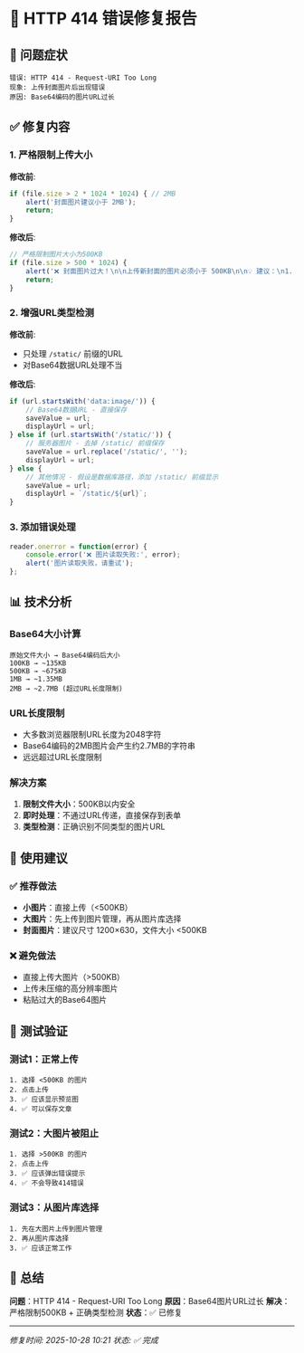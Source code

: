 # 🔧 HTTP 414 错误修复报告

## 🚨 问题症状
```
错误: HTTP 414 - Request-URI Too Long
现象: 上传封面图片后出现错误
原因: Base64编码的图片URL过长
```

## ✅ 修复内容

### 1. 严格限制上传大小
**修改前**:
```javascript
if (file.size > 2 * 1024 * 1024) { // 2MB
    alert('封面图片建议小于 2MB');
    return;
}
```

**修改后**:
```javascript
// 严格限制图片大小为500KB
if (file.size > 500 * 1024) {
    alert('❌ 封面图片过大！\n\n上传新封面的图片必须小于 500KB\n\n💡 建议：\n1. 使用图片编辑工具压缩图片\n2. 或使用"从图片库选择"上传大图片\n3. 或先上传到图片管理，再选择');
    return;
}
```

### 2. 增强URL类型检测
**修改前**:
- 只处理 `/static/` 前缀的URL
- 对Base64数据URL处理不当

**修改后**:
```javascript
if (url.startsWith('data:image/')) {
    // Base64数据URL - 直接保存
    saveValue = url;
    displayUrl = url;
} else if (url.startsWith('/static/')) {
    // 服务器图片 - 去掉 /static/ 前缀保存
    saveValue = url.replace('/static/', '');
    displayUrl = url;
} else {
    // 其他情况 - 假设是数据库路径，添加 /static/ 前缀显示
    saveValue = url;
    displayUrl = `/static/${url}`;
}
```

### 3. 添加错误处理
```javascript
reader.onerror = function(error) {
    console.error('❌ 图片读取失败:', error);
    alert('图片读取失败，请重试');
};
```

## 📊 技术分析

### Base64大小计算
```
原始文件大小 → Base64编码后大小
100KB → ~135KB
500KB → ~675KB
1MB → ~1.35MB
2MB → ~2.7MB (超过URL长度限制)
```

### URL长度限制
- 大多数浏览器限制URL长度为2048字符
- Base64编码的2MB图片会产生约2.7MB的字符串
- 远远超过URL长度限制

### 解决方案
1. **限制文件大小**：500KB以内安全
2. **即时处理**：不通过URL传递，直接保存到表单
3. **类型检测**：正确识别不同类型的图片URL

## 🎯 使用建议

### ✅ 推荐做法
- **小图片**：直接上传（<500KB）
- **大图片**：先上传到图片管理，再从图片库选择
- **封面图片**：建议尺寸 1200×630，文件大小 <500KB

### ❌ 避免做法
- 直接上传大图片（>500KB）
- 上传未压缩的高分辨率图片
- 粘贴过大的Base64图片

## 🧪 测试验证

### 测试1：正常上传
```
1. 选择 <500KB 的图片
2. 点击上传
3. ✅ 应该显示预览图
4. ✅ 可以保存文章
```

### 测试2：大图片被阻止
```
1. 选择 >500KB 的图片
2. 点击上传
3. ✅ 应该弹出错误提示
4. ✅ 不会导致414错误
```

### 测试3：从图片库选择
```
1. 先在大图片上传到图片管理
2. 再从图片库选择
3. ✅ 应该正常工作
```

## 📝 总结

**问题**：HTTP 414 - Request-URI Too Long
**原因**：Base64图片URL过长
**解决**：严格限制500KB + 正确类型检测
**状态**：✅ 已修复

---

*修复时间: 2025-10-28 10:21*
*状态: ✅ 完成*